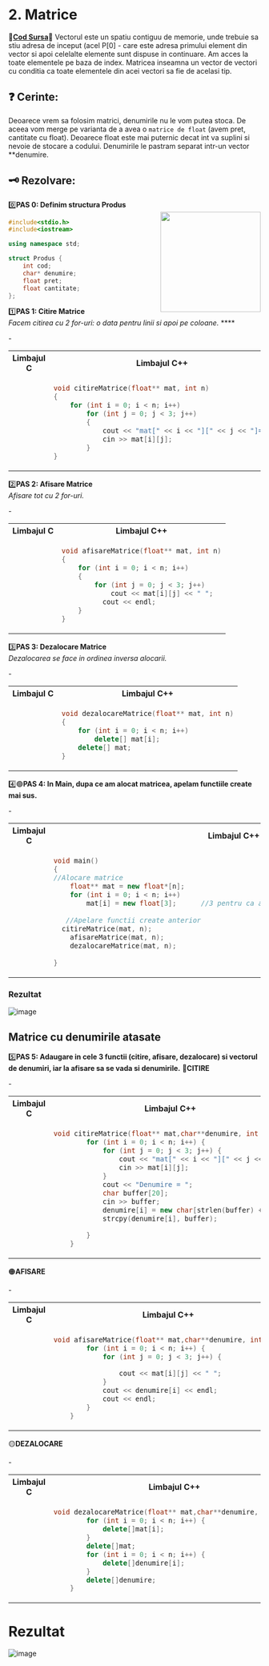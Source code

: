 # 2. Matrice
🔮[**Cod Sursa**](https://github.com/Adriana-Giol/Structuri-de-Date/blob/main/%5BCiurea%5DSDD_Laborator/Seminar1_1046%5Bvector-matrice%5D.cpp)🔮
Vectorul este un spatiu contiguu de memorie, unde trebuie sa stiu adresa de inceput (acel P[0] - care este adresa primului element din vector si apoi celelalte elemente sunt dispuse in continuare. Am acces la toate elementele pe baza de index.
Matricea inseamna un vector de vectori cu conditia ca toate elementele din acei vectori sa fie de acelasi tip.

## ❓ Cerinte:</br>
Deoarece vrem sa folosim matrici, denumirile nu le vom putea stoca. De aceea vom merge pe varianta de a avea o `matrice de float` (avem pret, cantitate cu float). Deoarece float este mai puternic decat int va suplini si nevoie de stocare a codului.
Denumirile le pastram separat intr-un vector **denumire.

## 🗝️ Rezolvare: </br>
0️⃣**PAS 0: Definim structura Produs**</br>
<a>
	<img src ="" weidth="200px" height="200px" align="right"/>
</a>


```cpp
#include<stdio.h>
#include<iostream>

using namespace std;

struct Produs {
	int cod;				
	char* denumire;
	float pret;
	float cantitate;
};
```

1️⃣**PAS 1: Citire Matrice**</br>
*Facem citirea cu 2 for-uri: o data pentru linii si apoi pe coloane.*
****</br>
<!--************************************ TABEL****************************************************-->
<table>
<tbody>
<!------------------------------------------ TITLU-------------------------------------------------->
<tr>
<th>Limbajul C</th>
<th>Limbajul C++</th>
</tr>
<!----------------------------------------- TITLU--------------------------------------------------->	
<!--------------------------------------- PRIMA COLOANA - LIMBAJUL C--------------------------------->
<tr>-
<td>

```cpp

```
				
</td>
<!------------------------------------ A DOUA COLOANA - LIMBAJUL C++------------------------------------>
<td>
	
```cpp
void citireMatrice(float** mat, int n)
{
	for (int i = 0; i < n; i++)
		for (int j = 0; j < 3; j++)
		{
			cout << "mat[" << i << "][" << j << "]=";
			cin >> mat[i][j];
		}
}
```

</td>
</tr>
</tbody>
</table>
<!--************************************ TABEL****************************************************-->

2️⃣**PAS 2: Afisare Matrice**</br>
*Afisare tot cu 2 for-uri.*
<!--************************************ TABEL****************************************************-->
<table>
<tbody>
<!------------------------------------------ TITLU-------------------------------------------------->
<tr>
<th>Limbajul C</th>
<th>Limbajul C++</th>
</tr>
<!----------------------------------------- TITLU--------------------------------------------------->	
<!--------------------------------------- PRIMA COLOANA - LIMBAJUL C--------------------------------->
<tr>-
<td>

```cpp

```
				
</td>
<!------------------------------------ A DOUA COLOANA - LIMBAJUL C++------------------------------------>
<td>
	
```cpp
void afisareMatrice(float** mat, int n)
{
	for (int i = 0; i < n; i++)
	{
		for (int j = 0; j < 3; j++)
			cout << mat[i][j] << " ";
		  cout << endl;
	}
}
```

</td>
</tr>
</tbody>
</table>
<!--************************************ TABEL****************************************************-->

3️⃣**PAS 3: Dezalocare Matrice**</br>
*Dezalocarea se face in ordinea inversa alocarii.*
<!--************************************ TABEL****************************************************-->
<table>
<tbody>
<!------------------------------------------ TITLU-------------------------------------------------->
<tr>
<th>Limbajul C</th>
<th>Limbajul C++</th>
</tr>
<!----------------------------------------- TITLU--------------------------------------------------->	
<!--------------------------------------- PRIMA COLOANA - LIMBAJUL C--------------------------------->
<tr>-
<td>

```cpp

```
				
</td>
<!------------------------------------ A DOUA COLOANA - LIMBAJUL C++------------------------------------>
<td>
	
```cpp
void dezalocareMatrice(float** mat, int n)
{
	for (int i = 0; i < n; i++)
		delete[] mat[i];
	delete[] mat;
}
```

</td>
</tr>
</tbody>
</table>
<!--************************************ TABEL****************************************************-->


4️⃣🟢**PAS 4: In Main, dupa ce am alocat matricea, apelam functiile create mai sus.**
<!--************************************ TABEL****************************************************-->
<table>
<tbody>
<!------------------------------------------ TITLU-------------------------------------------------->
<tr>
<th>Limbajul C</th>
<th>Limbajul C++</th>
</tr>
<!----------------------------------------- TITLU--------------------------------------------------->	
<!--------------------------------------- PRIMA COLOANA - LIMBAJUL C--------------------------------->
<tr>-
<td>

```cpp

```
				
</td>
<!------------------------------------ A DOUA COLOANA - LIMBAJUL C++------------------------------------>
<td>
	
```cpp
void main()
{
//Alocare matrice
	float** mat = new float*[n];
	for (int i = 0; i < n; i++)
		mat[i] = new float[3];      //3 pentru ca avem 3 elemente (cod, pret, cantitate)
   
   //Apelare functii create anterior
  citireMatrice(mat, n);
	afisareMatrice(mat, n);
	dezalocareMatrice(mat, n);
  
}
```
</td>
</tr>
</tbody>
</table>
<!--************************************ TABEL****************************************************-->

### Rezultat 
![image](https://user-images.githubusercontent.com/60271540/116927789-cc58a280-ac64-11eb-98eb-de9bdcba6238.png)

## Matrice cu denumirile atasate
5️⃣**PAS 5: Adaugare in cele 3 functii (citire, afisare, dezalocare) si vectorul de denumiri, iar la afisare sa se vada si denumirile.**
🔴**CITIRE**
<!--************************************ TABEL****************************************************-->
<table>
<tbody>
<!------------------------------------------ TITLU-------------------------------------------------->
<tr>
<th>Limbajul C</th>
<th>Limbajul C++</th>
</tr>
<!----------------------------------------- TITLU--------------------------------------------------->	
<!--------------------------------------- PRIMA COLOANA - LIMBAJUL C--------------------------------->
<tr>-
<td>

```cpp

```
				
</td>
<!------------------------------------ A DOUA COLOANA - LIMBAJUL C++------------------------------------>
<td>
	
```cpp
void citireMatrice(float** mat,char**denumire, int n) {
		for (int i = 0; i < n; i++) {
			for (int j = 0; j < 3; j++) {
				cout << "mat[" << i << "][" << j << "]=";
				cin >> mat[i][j];
			}
			cout << "Denumire = ";
			char buffer[20];
			cin >> buffer;
			denumire[i] = new char[strlen(buffer) + 1];
			strcpy(denumire[i], buffer);

		}
	}
```
</td>
</tr>
</tbody>
</table>
<!--************************************ TABEL****************************************************-->

🟠**AFISARE**
<!--************************************ TABEL****************************************************-->
<table>
<tbody>
<!------------------------------------------ TITLU-------------------------------------------------->
<tr>
<th>Limbajul C</th>
<th>Limbajul C++</th>
</tr>
<!----------------------------------------- TITLU--------------------------------------------------->	
<!--------------------------------------- PRIMA COLOANA - LIMBAJUL C--------------------------------->
<tr>-
<td>

```cpp

```
				
</td>
<!------------------------------------ A DOUA COLOANA - LIMBAJUL C++------------------------------------>
<td>
	
```cpp
void afisareMatrice(float** mat,char**denumire, int n) {
		for (int i = 0; i < n; i++) {
			for (int j = 0; j < 3; j++) {

				cout << mat[i][j] << " ";
			}
			cout << denumire[i] << endl;
			cout << endl;
		}
	}
```
</td>
</tr>
</tbody>
</table>
<!--************************************ TABEL****************************************************-->

🟡**DEZALOCARE**
<!--************************************ TABEL****************************************************-->
<table>
<tbody>
<!------------------------------------------ TITLU-------------------------------------------------->
<tr>
<th>Limbajul C</th>
<th>Limbajul C++</th>
</tr>
<!----------------------------------------- TITLU--------------------------------------------------->	
<!--------------------------------------- PRIMA COLOANA - LIMBAJUL C--------------------------------->
<tr>-
<td>

```cpp

```
				
</td>
<!------------------------------------ A DOUA COLOANA - LIMBAJUL C++------------------------------------>
<td>
	
```cpp
void dezalocareMatrice(float** mat,char**denumire, int n) {
		for (int i = 0; i < n; i++) {
			delete[]mat[i];
		}
		delete[]mat;
		for (int i = 0; i < n; i++) {
			delete[]denumire[i];
		}
		delete[]denumire;
	}
```
</td>
</tr>
</tbody>
</table>
<!--************************************ TABEL****************************************************-->

# Rezultat
![image](https://user-images.githubusercontent.com/60271540/116928705-142bf980-ac66-11eb-9f58-cecb01ede310.png)


 
